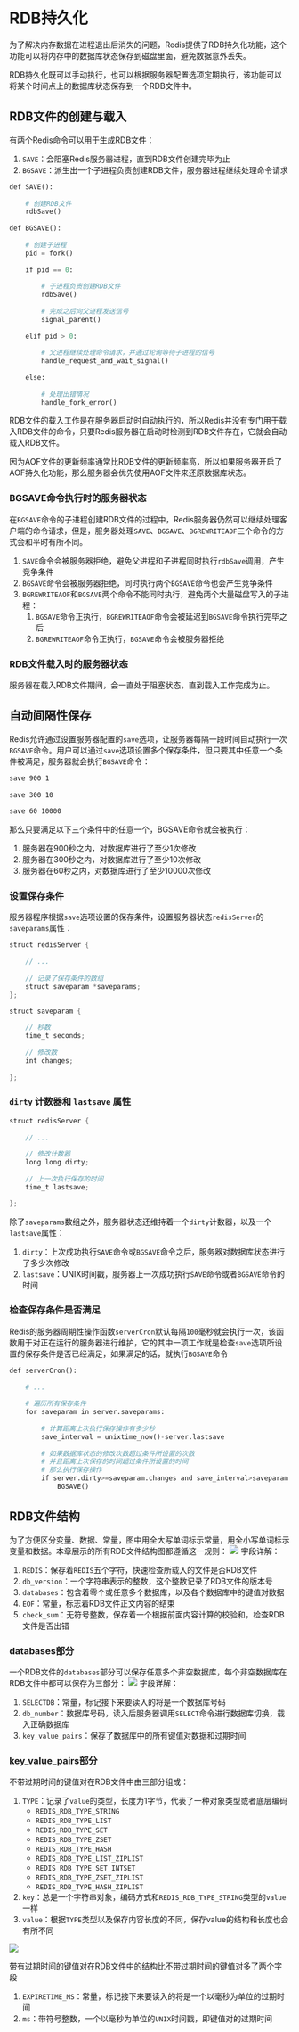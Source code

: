 # RDB持久化
为了解决内存数据在进程退出后消失的问题，Redis提供了RDB持久化功能，这个功能可以将内存中的数据库状态保存到磁盘里面，避免数据意外丢失。

RDB持久化既可以手动执行，也可以根据服务器配置选项定期执行，该功能可以将某个时间点上的数据库状态保存到一个RDB文件中。

## RDB文件的创建与载入
有两个Redis命令可以用于生成RDB文件：
1. `SAVE`：会阻塞Redis服务器进程，直到RDB文件创建完毕为止
2. `BGSAVE`：派生出一个子进程负责创建RDB文件，服务器进程继续处理命令请求

```python
def SAVE():  
  
    # 创建RDB文件
    rdbSave()  
  
def BGSAVE():  
  
    # 创建子进程  
    pid = fork()  
    
    if pid == 0:  
  
        # 子进程负责创建RDB文件  
        rdbSave()  
  
        # 完成之后向父进程发送信号
        signal_parent()  
  
    elif pid > 0:  
  
        # 父进程继续处理命令请求，并通过轮询等待子进程的信号  
        handle_request_and_wait_signal()  
  
    else:  
    
        # 处理出错情况  
        handle_fork_error()
```

RDB文件的载入工作是在服务器启动时自动执行的，所以Redis并没有专门用于载入RDB文件的命令，只要Redis服务器在启动时检测到RDB文件存在，它就会自动载入RDB文件。

因为AOF文件的更新频率通常比RDB文件的更新频率高，所以如果服务器开启了AOF持久化功能，那么服务器会优先使用AOF文件来还原数据库状态。

### BGSAVE命令执行时的服务器状态
在`BGSAVE`命令的子进程创建RDB文件的过程中，Redis服务器仍然可以继续处理客户端的命令请求，但是，服务器处理`SAVE`、`BGSAVE`、`BGREWRITEAOF`三个命令的方式会和平时有所不同。
1. `SAVE`命令会被服务器拒绝，避免父进程和子进程同时执行`rdbSave`调用，产生竞争条件
2. `BGSAVE`命令会被服务器拒绝，同时执行两个`BGSAVE`命令也会产生竞争条件
3. `BGREWRITEAOF`和`BGSAVE`两个命令不能同时执行，避免两个大量磁盘写入的子进程：
	1. `BGSAVE`命令正执行，`BGREWRITEAOF`命令会被延迟到`BGSAVE`命令执行完毕之后
	2. `BGREWRITEAOF`命令正执行，`BGSAVE`命令会被服务器拒绝

### RDB文件载入时的服务器状态
服务器在载入RDB文件期间，会一直处于阻塞状态，直到载入工作完成为止。

## 自动间隔性保存
Redis允许通过设置服务器配置的`save`选项，让服务器每隔一段时间自动执行一次`BGSAVE`命令。用户可以通过`save`选项设置多个保存条件，但只要其中任意一个条件被满足，服务器就会执行`BGSAVE`命令：
```bash
save 900 1  
  
save 300 10  
  
save 60 10000  
```

那么只要满足以下三个条件中的任意一个，BGSAVE命令就会被执行：
1. 服务器在900秒之内，对数据库进行了至少1次修改
2. 服务器在300秒之内，对数据库进行了至少10次修改
3. 服务器在60秒之内，对数据库进行了至少10000次修改

### 设置保存条件
服务器程序根据`save`选项设置的保存条件，设置服务器状态`redisServer`的`saveparams`属性：
```c
struct redisServer {  
  
    // ...  
  
    // 记录了保存条件的数组  
    struct saveparam *saveparams;  
};

struct saveparam {  
  
    // 秒数  
    time_t seconds;  
  
    // 修改数  
    int changes;  
  
};
```

### `dirty` 计数器和 `lastsave` 属性
```c
struct redisServer {  
  
    // ...  
  
    // 修改计数器  
    long long dirty;  
  
    // 上一次执行保存的时间  
    time_t lastsave;  

};
```

除了`saveparams`数组之外，服务器状态还维持着一个`dirty`计数器，以及一个`lastsave`属性：
1. `dirty`：上次成功执行`SAVE`命令或`BGSAVE`命令之后，服务器对数据库状态进行了多少次修改
2. `lastsave`：UNIX时间戳，服务器上一次成功执行`SAVE`命令或者`BGSAVE`命令的时间

### 检查保存条件是否满足
Redis的服务器周期性操作函数`serverCron`默认每隔`100`毫秒就会执行一次，该函数用于对正在运行的服务器进行维护，它的其中一项工作就是检查`save`选项所设置的保存条件是否已经满足，如果满足的话，就执行`BGSAVE`命令
```python
def serverCron():  
  
    # ...  
  
    # 遍历所有保存条件  
    for saveparam in server.saveparams:  
  
        # 计算距离上次执行保存操作有多少秒  
        save_interval = unixtime_now()-server.lastsave  
  
        # 如果数据库状态的修改次数超过条件所设置的次数  
        # 并且距离上次保存的时间超过条件所设置的时间  
        # 那么执行保存操作 
        if server.dirty>=saveparam.changes and save_interval>saveparam.seconds:  
            BGSAVE()  
```
## RDB文件结构
为了方便区分变量、数据、常量，图中用全大写单词标示常量，用全小写单词标示变量和数据。本章展示的所有RDB文件结构图都遵循这一规则：
![](10.RDB持久化/Pasted%20image%2020220527103915.png)
字段详解：
1. `REDIS`：保存着`REDIS`五个字符，快速检查所载入的文件是否RDB文件
2. `db_version`：一个字符串表示的整数，这个整数记录了RDB文件的版本号
3. `databases`：包含着零个或任意多个数据库，以及各个数据库中的键值对数据
4. `EOF`：常量，标志着RDB文件正文内容的结束
5. `check_sum`：无符号整数，保存着一个根据前面内容计算的校验和，检查RDB文件是否出错

### databases部分
一个RDB文件的`databases`部分可以保存任意多个非空数据库，每个非空数据库在RDB文件中都可以保存为三部分：
![](10.RDB持久化/Pasted%20image%2020220527105610.png)
字段详解：
1. `SELECTDB`：常量，标记接下来要读入的将是一个数据库号码
2. `db_number`：数据库号码，读入后服务器调用`SELECT`命令进行数据库切换，载入正确数据库
3. `key_value_pairs`：保存了数据库中的所有键值对数据和过期时间

### key_value_pairs部分
不带过期时间的键值对在RDB文件中由三部分组成：
1. `TYPE`：记录了`value`的类型，长度为1字节，代表了一种对象类型或者底层编码
	- `REDIS_RDB_TYPE_STRING`
	- `REDIS_RDB_TYPE_LIST`
	- `REDIS_RDB_TYPE_SET`
	- `REDIS_RDB_TYPE_ZSET`
	- `REDIS_RDB_TYPE_HASH`
	- `REDIS_RDB_TYPE_LIST_ZIPLIST`
	- `REDIS_RDB_TYPE_SET_INTSET`
	- `REDIS_RDB_TYPE_ZSET_ZIPLIST`
	- `REDIS_RDB_TYPE_HASH_ZIPLIST`
2. `key`：总是一个字符串对象，编码方式和`REDIS_RDB_TYPE_STRING`类型的`value`一样
3. `value`：根据`TYPE`类型以及保存内容长度的不同，保存value的结构和长度也会有所不同

![](../../Pasted%20image%2020220527112411.png)

带有过期时间的键值对在RDB文件中的结构比不带过期时间的键值对多了两个字段
1. `EXPIRETIME_MS`：常量，标记接下来要读入的将是一个以毫秒为单位的过期时间
2. `ms`：带符号整数，一个以毫秒为单位的`UNIX`时间戳，即键值对的过期时间

